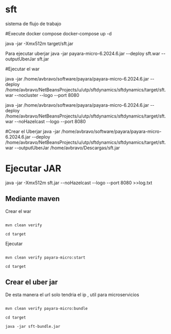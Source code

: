 

# sft
sistema de flujo de trabajo


#Execute docker compose
docker-compose up -d

java -jar -Xmx512m target/sft.jar 



Para ejecutar uberjar
java -jar payara-micro-6.2024.6.jar --deploy sft.war --outputUberJar sft.jar


#Ejecutar el war


java -jar /home/avbravo/software/payara/payara-micro-6.2024.6.jar  --deploy /home/avbravo/NetBeansProjects/u/utp/sftdynamics/sftdynamics/target/sft.war --nocluster --logo --port 8080

java -jar /home/avbravo/software/payara/payara-micro-6.2024.6.jar  --deploy  /home/avbravo/NetBeansProjects/u/utp/sftdynamics/sftdynamics/target/sft.war --noHazelcast --logo --port 8080


#Crear  el Uberjar
java -jar   /home/avbravo/software/payara/payara-micro-6.2024.6.jar --deploy /home/avbravo/NetBeansProjects/u/utp/sftdynamics/sftdynamics/target/sft.war --outputUberJar /home/avbravo/Descargas/sft.jar 



# Ejecutar JAR

 java -jar -Xmx512m sft.jar --noHazelcast --logo --port 8080 >>log.txt


## Mediante maven

Crear el war
```shell

mvn clean verify

cd target

````


Ejecutar 

```shell

mvn clean verify payara-micro:start

cd target

````

## Crear el uber jar

De esta manera el url solo tendria el ip , util para microservicios

```shell

mvn clean verify payara-micro:bundle

cd target

java -jar sft-bundle.jar
````